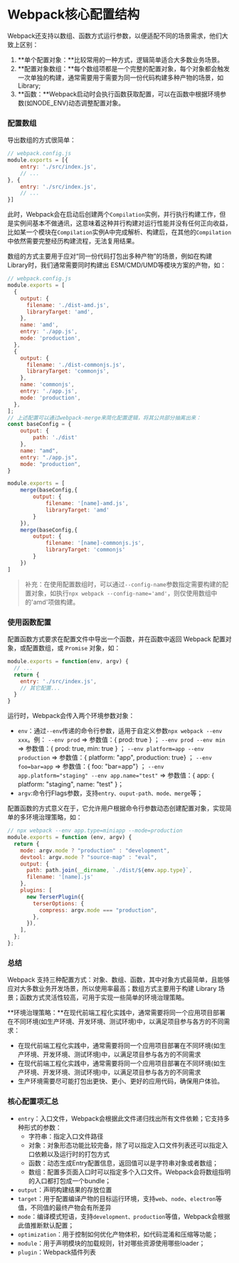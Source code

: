 # Webpack核心配置结构

Webpack还支持以数组、函数方式运行参数，以便适配不同的场景需求，他们大致上区别：

1. **单个配置对象：**比较常用的一种方式，逻辑简单适合大多数业务场景。
2. **配置对象数组：**每个数组项都是一个完整的配置对象，每个对象都会触发一次单独的构建，通常需要用于需要为同一份代码构建多种产物的场景，如Library;
3. **函数：**Webpack启动时会执行函数获取配置，可以在函数中根据环境参数(如NODE_ENV)动态调整配置对象。

### 配置数组

导出数组的方式很简单：
```javascript
// webpack.config.js
module.exports = [{
	entry: './src/index.js',
	// ...
}, {
	entry: './src/index.js',
	// ...
}]
```

此时，Webpack会在启动后创建两个`Compilation`实例，并行执行构建工作，但是实例间基本不做通讯，这意味着这种并行构建对运行性能并没有任何正向收益，比如某一个模块在`Compilation`实例A中完成解析、构建后，在其他的`Compilation`中依然需要完整经历构建流程，无法复用结果。

数组的方式主要用于应对“同一份代码打包出多种产物”的场景，例如在构建Library时，我们通常需要同时构建出 ESM/CMD/UMD等模块方案的产物，如：
```javascript
// webpack.config.js
module.exports = [
  {
    output: {
      filename: './dist-amd.js',
      libraryTarget: 'amd',
    },
    name: 'amd',
    entry: './app.js',
    mode: 'production',
  },
  {
    output: {
      filename: './dist-commonjs.js',
      libraryTarget: 'commonjs',
    },
    name: 'commonjs',
    entry: './app.js',
    mode: 'production',
  },
];
// 上述配置可以通过webpack-merge来简化配置逻辑，将其公共部分抽离出来：
const baseConfig = {
	output: {
    	path: './dist'
    },
    name: "amd",
    entry: "./app.js",
    mode: "production",
}

module.exports = [
	merge(baseConfig,{
    	output: {
        	filename: '[name]-amd.js',
            libraryTarget: 'amd'
        }
    }),
    merge(baseConfig,{
    	output: {
        	filename: '[name]-commonjs.js',
            libraryTarget: 'commonjs'
        }
    })
]
```

> 补充：在使用配置数组时，可以通过`--config-name`参数指定需要构建的配置对象，如执行`npx webpack --config-name='amd'`，则仅使用数组中的'amd'项做构建。

### 使用函数配置

配置函数方式要求在配置文件中导出一个函数，并在函数中返回 Webpack 配置对象，或配置数组，或 `Promise` 对象，如：

```javascript
module.exports = function(env, argv) {
  // ...
  return {
    entry: './src/index.js',
    // 其它配置...
  }
}
```

运行时，Webpack会传入两个环境参数对象：

- `env`：通过`--env`传递的命令行参数，适用于自定义参数`npx webpack --env xxx`。例：
  `--env prod` => 参数值：{ prod: true } ；
  `--env prod --env min` => 参数值：{ prod: true, min: true } ；
  `--env platform=app --env production` => 参数值：{ platform: "app", production: true} ；
  `--env foo=bar=app` => 参数值：{ foo: "bar=app"} ；
  `--env app.platform="staging" --env app.name="test"` => 参数值：{ app: { platform: "staging", name: "test" }；
- `argv`:命令行Flags参数，支持`entry、ouput-path、mode、merge`等；

配置函数的方式意义在于，它允许用户根据命令行参数动态创建配置对象，实现简单的多环境治理策略，如：
```javascript
// npx webpack --env app.type=miniapp --mode=production
module.exports = function (env, argv) {
  return {
    mode: argv.mode ? "production" : "development",
    devtool: argv.mode ? "source-map" : "eval",
    output: {
      path: path.join(__dirname, `./dist/${env.app.type}`,
      filename: '[name].js'
    },
    plugins: [
      new TerserPlugin({
        terserOptions: {
          compress: argv.mode === "production", 
        },
      }),
    ],
  };
};
```

### 总结

Webpack 支持三种配置方式：对象、数组、函数，其中对象方式最简单，且能够应对大多数业务开发场景，所以使用率最高；数组方式主要用于构建 Library 场景；函数方式灵活性较高，可用于实现一些简单的环境治理策略。

**环境治理策略：**在现代前端工程化实践中，通常需要将同一个应用项目部署在不同环境(如生产环境、开发环境、测试环境)中，以满足项目参与各方的不同需求：

- 在现代前端工程化实践中，通常需要将同一个应用项目部署在不同环境(如生产环境、开发环境、测试环境)中，以满足项目参与各方的不同需求
- 在现代前端工程化实践中，通常需要将同一个应用项目部署在不同环境(如生产环境、开发环境、测试环境)中，以满足项目参与各方的不同需求
- 生产环境需要尽可能打包出更快、更小、更好的应用代码，确保用户体验。

### 核心配置项汇总

- `entry`：入口文件，Webpack会根据此文件递归找出所有文件依赖；它支持多种形式的参数：
  - 字符串：指定入口文件路径
  - 对象：对象形态功能比较完备，除了可以指定入口文件列表还可以指定入口依赖以及运行时的打包方式
  - 函数：动态生成Entry配置信息，返回值可以是字符串对象或者数组；
  - 数组：配置多页面入口时可以指定多个入口文件。Webpack会将数组指明的入口都打包成一个bundle；
- `output`：声明构建结果的存放位置
- `target`：用于配置编译产物的目标运行环境，支持`web`、`node`、`electron`等值，不同值的最终产物会有所差异
- `mode`：编译模式短语，支持`development、production`等值，Webpack会根据此值推断默认配置；
- `optimization`：用于控制如何优化产物体积，如代码混淆和压缩等功能；
- `module`：用于声明模块的加载规则，针对哪些资源使用哪些loader；
- `plugin`：Webpack插件列表







